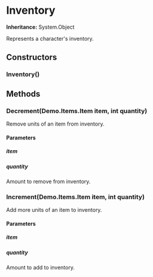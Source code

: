 # Inventory

**Inheritance:** System.Object  
  
Represents a character's inventory.

## Constructors

### Inventory()

## Methods

### Decrement(Demo.Items.Item item, int quantity)

Remove units of an item from inventory.

#### Parameters

##### item

##### quantity

Amount to remove from inventory.

### Increment(Demo.Items.Item item, int quantity)

Add more units of an item to inventory.

#### Parameters

##### item

##### quantity

Amount to add to inventory.

